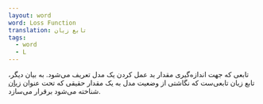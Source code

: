 ```yaml
---
layout: word
word: Loss Function
translation: تابع زیان
tags:
  - word
  - L
---
```

تابعی که جهت اندازه‌گیری مقدار بد عمل کردن یک مدل تعریف می‌شود. به بیان دیگر، تابع زیان تابعی‌ست که نگاشتی از وضعیت مدل به یک مقدار حقیقی که تحت عنوان [زیان](/L/loss) شناخته می‌شود برقرار می‌سازد.